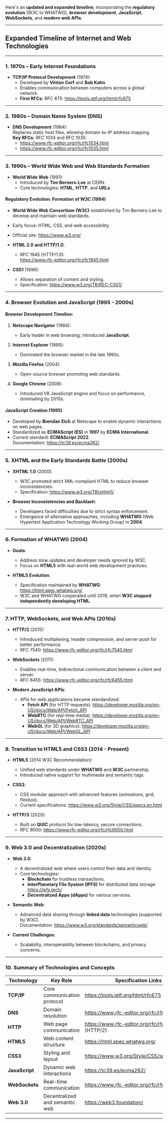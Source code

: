 Here's an **updated and expanded timeline**, incorporating the **regulatory evolution** (W3C to WHATWG), **browser development**, **JavaScript**, **WebSockets**, and **modern web APIs**.

---

## **Expanded Timeline of Internet and Web Technologies**

---

### **1. 1970s – Early Internet Foundations**

- **TCP/IP Protocol Development** (1974):
  - Developed by **Vinton Cerf** and **Bob Kahn**.
  - Enables communication between computers across a global network.
  - **First RFCs:** RFC 675: https://tools.ietf.org/html/rfc675

---

### **2. 1980s – Domain Name System (DNS)**

- **DNS Development** (1984):  
  Replaces static host files, allowing domain-to-IP address mapping.  
  **Key RFCs:** RFC 1034 and RFC 1035:
  - https://www.rfc-editor.org/rfc/rfc1034.html
  - https://www.rfc-editor.org/rfc/rfc1035.html

---

### **3. 1990s – World Wide Web and Web Standards Formation**

- **World Wide Web** (1991):
  - Introduced by **Tim Berners-Lee** at CERN.
  - Core technologies: **HTML**, **HTTP**, and **URLs**.

#### **Regulatory Evolution: Formation of W3C (1994)**

- **World Wide Web Consortium (W3C)** established by Tim Berners-Lee to develop and maintain web standards.
- Early focus: HTML, CSS, and web accessibility.
- Official site: https://www.w3.org/

- **HTML 2.0 and HTTP/1.0**:

  - RFC 1945 (HTTP/1.0):  
    https://www.rfc-editor.org/rfc/rfc1945.html

- **CSS1** (1996):
  - Allows separation of content and styling.
  - Specification: https://www.w3.org/TR/REC-CSS1/

---

### **4. Browser Evolution and JavaScript (1995 - 2000s)**

#### **Browser Development Timeline:**

1. **Netscape Navigator** (1994):

   - Early leader in web browsing; introduced **JavaScript**.

2. **Internet Explorer** (1995):

   - Dominated the browser market in the late 1990s.

3. **Mozilla Firefox** (2004):

   - Open-source browser promoting web standards.

4. **Google Chrome** (2008):
   - Introduced V8 JavaScript engine and focus on performance, dominating by 2010s.

#### **JavaScript Creation (1995)**

- Developed by **Brendan Eich** at Netscape to enable dynamic interactions on web pages.
- Standardized as **ECMAScript (ES)** in **1997** by **ECMA International**.
- Current standard: **ECMAScript 2022**.  
  Documentation: https://tc39.es/ecma262/

---

### **5. XHTML and the Early Standards Battle (2000s)**

- **XHTML 1.0** (2000):

  - W3C promoted strict XML-compliant HTML to reduce browser inconsistencies.
  - Specification: https://www.w3.org/TR/xhtml1/

- **Browser Inconsistencies and Backlash**:
  - Developers faced difficulties due to strict syntax enforcement.
  - Emergence of alternative approaches, including **WHATWG** (Web Hypertext Application Technology Working Group) in **2004**.

---

### **6. Formation of WHATWG (2004)**

- **Goals**:

  - Address slow updates and developer needs ignored by W3C.
  - Focus on **HTML5** with real-world web development practices.

- **HTML5 Evolution**:
  - Specification maintained by **WHATWG**:  
    https://html.spec.whatwg.org/
  - W3C and WHATWG cooperated until 2019, when **W3C stopped independently developing HTML**.

---

### **7. HTTP, WebSockets, and Web APIs (2010s)**

- **HTTP/2** (2015):

  - Introduced multiplexing, header compression, and server push for better performance.
  - RFC 7540: https://www.rfc-editor.org/rfc/rfc7540.html

- **WebSockets** (2011):

  - Enables real-time, bidirectional communication between a client and server.
  - RFC 6455: https://www.rfc-editor.org/rfc/rfc6455.html

- **Modern JavaScript APIs**:
  - APIs for web applications became standardized:
    - **Fetch API** (for HTTP requests): https://developer.mozilla.org/en-US/docs/Web/API/Fetch_API
    - **WebRTC** (for real-time media): https://developer.mozilla.org/en-US/docs/Web/API/WebRTC_API
    - **WebGL** (for 3D graphics): https://developer.mozilla.org/en-US/docs/Web/API/WebGL_API

---

### **8. Transition to HTML5 and CSS3 (2014 - Present)**

- **HTML5** (2014 W3C Recommendation):

  - Unified web standards under **WHATWG** and **W3C** partnership.
  - Introduced native support for multimedia and semantic tags.

- **CSS3**:

  - CSS modular approach with advanced features (animations, grid, flexbox).
  - Current specifications: https://www.w3.org/Style/CSS/specs.en.html

- **HTTP/3** (2020):
  - Built on **QUIC** protocol for low-latency, secure connections.
  - RFC 9000: https://www.rfc-editor.org/rfc/rfc9000.html

---

### **9. Web 3.0 and Decentralization (2020s)**

- **Web 3.0**:

  - A decentralized web where users control their data and identity.
  - Core technologies:
    - **Blockchain** for trustless transactions.
    - **InterPlanetary File System (IPFS)** for distributed data storage: https://ipfs.tech/
    - **Decentralized Apps (dApps)** for various services.

- **Semantic Web**:

  - Advanced data sharing through **linked data** technologies (supported by W3C).  
    Documentation: https://www.w3.org/standards/semanticweb/

- **Current Challenges**:
  - Scalability, interoperability between blockchains, and privacy concerns.

---

### **10. Summary of Technologies and Concepts**

| **Technology** | **Key Role**                   | **Specification Links**                              |
| -------------- | ------------------------------ | ---------------------------------------------------- |
| **TCP/IP**     | Core communication protocol    | https://tools.ietf.org/html/rfc675                   |
| **DNS**        | Domain resolution              | https://www.rfc-editor.org/rfc/rfc1035.html          |
| **HTTP**       | Web page communication         | https://www.rfc-editor.org/rfc/rfc7540.html (HTTP/2) |
| **HTML5**      | Web content structure          | https://html.spec.whatwg.org/                        |
| **CSS3**       | Styling and layout             | https://www.w3.org/Style/CSS/specs.en.html           |
| **JavaScript** | Dynamic web interactions       | https://tc39.es/ecma262/                             |
| **WebSockets** | Real-time communication        | https://www.rfc-editor.org/rfc/rfc6455.html          |
| **Web 3.0**    | Decentralized and semantic web | https://web3.foundation/                             |

---
